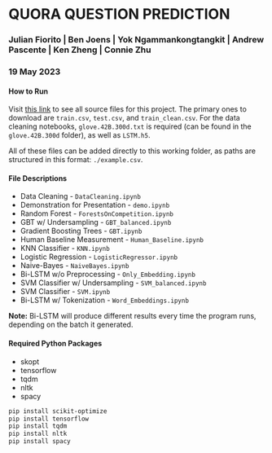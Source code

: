 # QUORA QUESTION PREDICTION

### Julian Fiorito | Ben Joens | Yok Ngammankongtangkit | Andrew Pascente | Ken Zheng | Connie Zhu

### 19 May 2023

#### How to Run

Visit [this link](https://drive.google.com/drive/folders/1_U_brwayFKBmD6pEcPf7Jpp7IfBt_Dip) to see all source files for this project. The primary ones to download are `train.csv`, `test.csv`, and `train_clean.csv`. For the data cleaning notebooks, `glove.42B.300d.txt` is required (can be found in the `glove.42B.300d` folder), as well as `LSTM.h5`.

All of these files can be added directly to this working folder, as paths are structured in this format: `./example.csv`.

#### File Descriptions

- Data Cleaning - `DataCleaning.ipynb`
- Demonstration for Presentation - `demo.ipynb`
- Random Forest - `ForestsOnCompetition.ipynb`
- GBT w/ Undersampling - `GBT_balanced.ipynb`
- Gradient Boosting Trees - `GBT.ipynb`
- Human Baseline Measurement - `Human_Baseline.ipynb`
- KNN Classifier - `KNN.ipynb`
- Logistic Regression - `LogisticRegressor.ipynb`
- Naive-Bayes - `NaiveBayes.ipynb`
- Bi-LSTM w/o Preprocessing - `Only_Embedding.ipynb`
- SVM Classifier w/ Undersampling - `SVM_balanced.ipynb`
- SVM Classifier - `SVM.ipynb`
- Bi-LSTM w/ Tokenization - `Word_Embeddings.ipynb`

**Note:** Bi-LSTM will produce different results every time the program runs, depending on the batch it generated.

#### Required Python Packages

- skopt
- tensorflow
- tqdm
- nltk
- spacy

```bash
pip install scikit-optimize
pip install tensorflow
pip install tqdm
pip install nltk
pip install spacy
```
